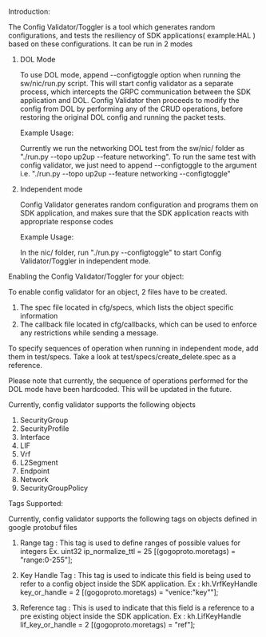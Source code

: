 Introduction:

The Config Validator/Toggler is a tool which generates random configurations,
and tests the resiliency of SDK applications( example:HAL ) based on these
configurations. It can be run in 2 modes

1) DOL Mode

    To use DOL mode, append --configtoggle option when running the sw/nic/run.py
    script. This will start config validator as a separate process, which
    intercepts the GRPC communication between the SDK application and DOL.
    Config Validator then proceeds to modify the config from DOL by performing
    any of the CRUD operations, before restoring the original DOL config and
    running the packet tests.

    Example Usage:

    Currently we run the networking DOL test from the sw/nic/ folder as
    "./run.py --topo up2up --feature networking". To run the same test with
    config validator, we just need to append --configtoggle to the argument
    i.e. "./run.py --topo up2up --feature networking --configtoggle"

2) Independent mode

    Config Validator generates random configuration and programs them on SDK
    application, and makes sure that the SDK application reacts with appropriate
    response codes

    Example Usage:

    In the nic/ folder, run "./run.py --configtoggle" to start Config
    Validator/Toggler in independent mode.

Enabling the Config Validator/Toggler for your object:

To enable config validator for an object, 2 files have to be created.

1) The spec file located in cfg/specs, which lists the object specific
   information
2) The callback file located in cfg/callbacks, which can be used to enforce any
   restrictions while sending a message.

To specify sequences of operation when running in independent mode, add them in
   test/specs. Take a look at test/specs/create_delete.spec as a reference.

Please note that currently, the sequence of operations performed for the DOL
mode have been hardcoded. This will be updated in the future.

Currently, config validator supports the following objects
1) SecurityGroup
2) SecurityProfile
3) Interface
4) LIF
5) Vrf
6) L2Segment
7) Endpoint
8) Network
9) SecurityGroupPolicy

Tags Supported:

Currently, config validator supports the following tags on objects defined in
google protobuf files

1) Range tag : This tag is used to define ranges of possible values for integers
   Ex. uint32 ip_normalize_ttl = 25 [(gogoproto.moretags) = "range:0-255"];

2) Key Handle Tag : This tag is used to indicate this field is being used to
   refer to a config object inside the SDK application.
   Ex : kh.VrfKeyHandle key_or_handle = 2 [(gogoproto.moretags) = "venice:\"key\""];

3) Reference tag : This is used to indicate that this field is a reference to a
   pre existing object inside the SDK application. 
   Ex : kh.LifKeyHandle lif_key_or_handle = 2 [(gogoproto.moretags) = "ref"];
